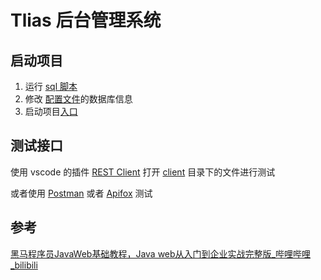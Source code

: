 # Tlias 后台管理系统

## 启动项目

1. 运行 [sql 脚本](sql/init-sql.sql)
2. 修改 [配置文件](tlias-parent/tlias-web-management/src/main/resources/application.yml)的数据库信息
3. 启动项目[入口](tlias-parent/tlias-web-management/src/main/java/com/jacky/TliasSpringStarter.java)

## 测试接口

使用 vscode 的插件 [REST Client](https://marketplace.visualstudio.com/items?itemName=humao.rest-client) 打开 [client](client) 目录下的文件进行测试

或者使用 [Postman](https://www.postman.com/) 或者 [Apifox](https://apifox.com/) 测试

## 参考

[黑马程序员JavaWeb基础教程，Java web从入门到企业实战完整版_哔哩哔哩_bilibili](https://www.bilibili.com/video/BV1Qf4y1T7Hx/?spm_id_from=333.337.search-card.all.click&vd_source=ffe13c57aa3e9ee91266df09d77a3e35)